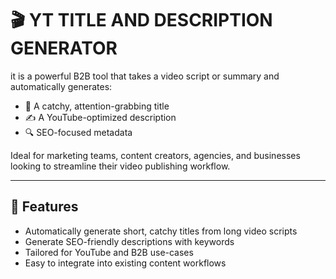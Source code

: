# 🎬 YT TITLE AND DESCRIPTION GENERATOR

it is a powerful B2B tool that takes a video script or summary and automatically generates:
- 🎯 A catchy, attention-grabbing title
- ✍️ A YouTube-optimized description
- 🔍 SEO-focused metadata

Ideal for marketing teams, content creators, agencies, and businesses looking to streamline their video publishing workflow.

---

## 🚀 Features

- Automatically generate short, catchy titles from long video scripts
- Generate SEO-friendly descriptions with keywords
- Tailored for YouTube and B2B use-cases
- Easy to integrate into existing content workflows
 

